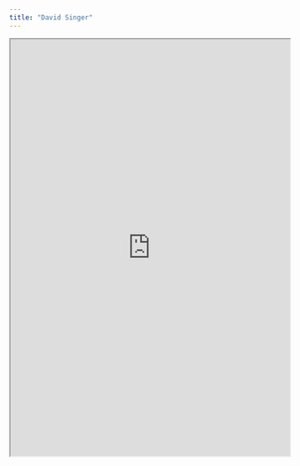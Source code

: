 ```yaml
---
title: "David Singer"
---
```




<iframe height="750" width="100%" src="https://ewelton.github.io/ktest/wiki.html#David%20Singer"></iframe>
